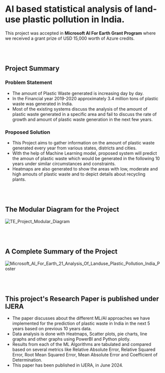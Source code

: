 # AI based statistical analysis of land-use plastic pollution in India.

This project was accepted in **Microsoft AI For Earth Grant Program** where we received a grant prize of USD 15,000 worth of Azure credits.

<br />
<br />

## **Project Summary**

### **Problem Statement**
* The amount of Plastic Waste generated is increasing day by day.<br />
* In the Financial year 2019-2020 approximately 3.4 million tons of plastic waste was generated in India.<br />
* Most of the existing systems discuss the analysis of the amount of plastic waste generated in a specific area and fail to discuss the rate of growth and amount of plastic waste generation in the next few years.<br />

### **Proposed Solution**
* This Project aims to gather information on the amount of plastic waste generated every year from various states, districts and cities.<br />
* With the help of Machine Learning model, proposed system will predict the amoun of plastic waste which would be generated in the following 10 years under similar circumstances and constraints.<br />
* Heatmaps are also generated to show the areas with low, moderate and high amouts of plastic waste and to depict details about recycling plants.<br />

<br />
<br />

## **The Modular Diagram for the Project**

![TE_Project_Modular_Diagram](https://github.com/user-attachments/assets/b382f67d-3210-4345-b076-de3f5b814282)

<br />
<br />

## **A Complete Summary of the Project**

![Microsoft_AI_For_Earth_21_Analysis_Of_Landuse_Plastic_Pollution_India_Poster](https://github.com/user-attachments/assets/57988a8d-d61e-4914-922c-85f96ba4ddf6)

<br />
<br />

## **This project's Research Paper is published under IJERA**
* The paper discusses about the different ML/AI approaches we have implemented for the prediction of plastic waste in India in the next 5 years based on previous 10 years data.<br />
* Data analysis is done with Heatmaps, Scatter plots, pie charts, line graphs and other graphs using PowerBI and Python plotly.<br />
* Results from each of the ML Algorithms are tabulated and compared based on several metrics like Relative Absolute Error, Relative Squared Error, Root Mean Squared Error, Mean Absolute Error and Coefficient of Determination.<br />
* This paper has been published in IJERA, in June 2024.<br />
